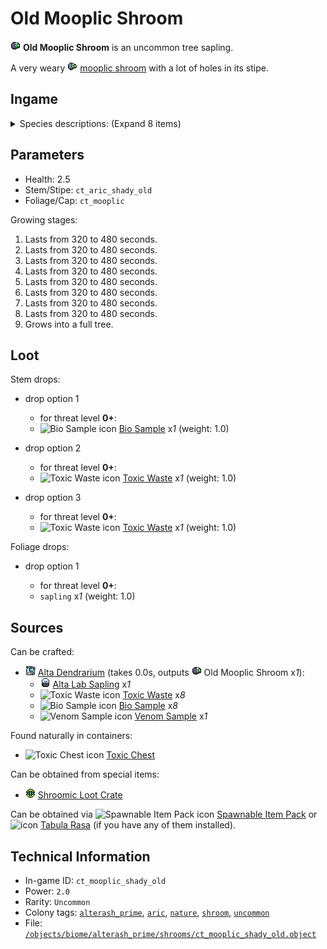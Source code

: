# Old Mooplic Shroom

<img src="https://raw.githubusercontent.com/Ceterai/Enternia/main/objects/biome/alterash_prime/shrooms/ct_mooplic_shady_old.png" alt="Old Mooplic Shroom icon" loading="lazy" height="16px" width="auto" /> **Old Mooplic Shroom** is an uncommon tree sapling.

A very weary <img src="https://raw.githubusercontent.com/Ceterai/Enternia/main/objects/biome/alterash_prime/shrooms/ct_mooplic_shady.png" alt="Mooplic Shroom icon" loading="lazy" height="16px" width="auto" /> [mooplic shroom](https://ceterai.github.io/MyEnternia/Wiki/MooplicShroom) with a lot of holes in its stipe.

## Ingame

<details markdown="1"><summary>Species descriptions: (Expand 8 items)</summary>

- Alta: The worn down looks of the mooplic in this eco chamber are actually a common occurance.
- Apex: I can plant this to grow a tree.
- Avian: I can grow a tree by planting this sapling.
- Floran: Floran plant cute sssapling, grow big bad evil tree!
- Glitch: Wonder. Planting this sapling allows me to grow life.
- Human: This sapling will grow into a tree.
- Hylotl: Such wondrous life, springing forth from the tiniest shoot. Sigh.
- Novakid: It'll grow into a big tree if I plant it.

</details>

## Parameters

- Health: 2.5  
- Stem/Stipe: `ct_aric_shady_old`
- Foliage/Cap: `ct_mooplic`

Growing stages:

1. Lasts from 320 to 480 seconds.
2. Lasts from 320 to 480 seconds.
3. Lasts from 320 to 480 seconds.
4. Lasts from 320 to 480 seconds.
5. Lasts from 320 to 480 seconds.
6. Lasts from 320 to 480 seconds.
7. Lasts from 320 to 480 seconds.
8. Lasts from 320 to 480 seconds.
9. Grows into a full tree.

## Loot

Stem drops:

- drop option 1

  - for threat level **0+**:
  - <img src="https://starbounder.org/mediawiki/images/4/40/Bio_Sample.png" alt="Bio Sample icon" loading="lazy" height="9px" width="12px" /> [Bio Sample](https://starbounder.org/Bio_Sample) x*1* (weight: 1.0)

- drop option 2

  - for threat level **0+**:
  - <img src="https://starbounder.org/mediawiki/images/9/94/Toxic_Waste.png" alt="Toxic Waste icon" loading="lazy" height="13px" width="12px" /> [Toxic Waste](https://starbounder.org/Toxic_Waste) x*1* (weight: 1.0)

- drop option 3

  - for threat level **0+**:
  - <img src="https://starbounder.org/mediawiki/images/9/94/Toxic_Waste.png" alt="Toxic Waste icon" loading="lazy" height="13px" width="12px" /> [Toxic Waste](https://starbounder.org/Toxic_Waste) x*1* (weight: 1.0)

Foliage drops:

- drop option 1

  - for threat level **0+**:
  - `sapling` x*1* (weight: 1.0)

## Sources

Can be crafted:

- ![ ](https://raw.githubusercontent.com/Ceterai/Enternia/main/objects/alta/crafting/dendrarium/icon.png) [Alta Dendrarium](https://ceterai.github.io/MyEnternia/Wiki/AltaDendrarium) (takes 0.0s, outputs <img src="https://raw.githubusercontent.com/Ceterai/Enternia/main/objects/biome/alterash_prime/shrooms/ct_mooplic_shady_old.png" alt="Old Mooplic Shroom icon" loading="lazy" height="16px" width="auto" /> Old Mooplic Shroom x*1*):
  - <img src="https://raw.githubusercontent.com/Ceterai/Enternia/main/objects/alta/lab/sapling/icon.png" alt="Alta Lab Sapling icon" loading="lazy" height="16px" width="auto" /> [Alta Lab Sapling](https://ceterai.github.io/MyEnternia/Wiki/AltaLabSapling) x*1*
  - <img src="https://starbounder.org/mediawiki/images/9/94/Toxic_Waste.png" alt="Toxic Waste icon" loading="lazy" height="13px" width="12px" /> [Toxic Waste](https://starbounder.org/Toxic_Waste) x*8*
  - <img src="https://starbounder.org/mediawiki/images/4/40/Bio_Sample.png" alt="Bio Sample icon" loading="lazy" height="9px" width="12px" /> [Bio Sample](https://starbounder.org/Bio_Sample) x*8*
  - <img src="https://starbounder.org/mediawiki/images/3/3d/Venom_Sample.png" alt="Venom Sample icon" loading="lazy" height="13px" width="12px" /> [Venom Sample](https://starbounder.org/Venom_Sample) x*1*

Found naturally in containers:

- <img src="https://starbounder.org/mediawiki/images/c/c4/Toxic-Chest.png" alt="Toxic Chest icon" loading="lazy" height="12px" width="12px" /> [Toxic Chest](https://starbounder.org/Toxic_Chest)

Can be obtained from special items:

- <img src="https://raw.githubusercontent.com/Ceterai/Enternia/main/items/active/alta/loot/biome/ct_shroomic_loot.png" alt="Shroomic Loot Crate icon" loading="lazy" height="16px" width="auto" /> [Shroomic Loot Crate](https://ceterai.github.io/MyEnternia/Wiki/ShroomicLootCrate)

Can be obtained via <img src="https://raw.githubusercontent.com/Silverfeelin/Starbound-SpawnableItemPack/master/interface/sip/iconSmall.png" alt="Spawnable Item Pack icon" width="18" height="14"/> [Spawnable Item Pack](https://steamcommunity.com/sharedfiles/filedetails/?id=733665104) or <img src="https://steamuserimages-a.akamaihd.net/ugc/263843960696222713/3EC9A7C005541F7D577EBCB8C5736B4EFC9973D6/" alt="icon" width="8" height="12"/> [Tabula Rasa](https://community.playstarbound.com/resources/the-tabula-rasa.3222/) (if you have any of them installed).

## Technical Information

- In-game ID: `ct_mooplic_shady_old`
- Power: `2.0`
- Rarity: `Uncommon`
- Colony tags: [`alterash_prime`](https://ceterai.github.io/MyEnternia/Wiki/Tags/AlterashPrime), [`aric`](https://ceterai.github.io/MyEnternia/Wiki/Tags/Aric), [`nature`](https://ceterai.github.io/MyEnternia/Wiki/Tags/Nature), [`shroom`](https://ceterai.github.io/MyEnternia/Wiki/Tags/Shroom), [`uncommon`](https://ceterai.github.io/MyEnternia/Wiki/Tags/Uncommon)
- File: [`/objects/biome/alterash_prime/shrooms/ct_mooplic_shady_old.object`](https://github.com/Ceterai/Enternia/blob/main/objects/biome/alterash_prime/shrooms/ct_mooplic_shady_old.object)
